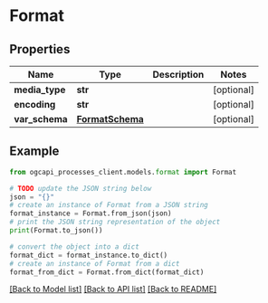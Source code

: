 # Format


## Properties

Name | Type | Description | Notes
------------ | ------------- | ------------- | -------------
**media_type** | **str** |  | [optional] 
**encoding** | **str** |  | [optional] 
**var_schema** | [**FormatSchema**](FormatSchema.md) |  | [optional] 

## Example

```python
from ogcapi_processes_client.models.format import Format

# TODO update the JSON string below
json = "{}"
# create an instance of Format from a JSON string
format_instance = Format.from_json(json)
# print the JSON string representation of the object
print(Format.to_json())

# convert the object into a dict
format_dict = format_instance.to_dict()
# create an instance of Format from a dict
format_from_dict = Format.from_dict(format_dict)
```
[[Back to Model list]](../README.md#documentation-for-models) [[Back to API list]](../README.md#documentation-for-api-endpoints) [[Back to README]](../README.md)


